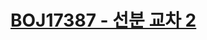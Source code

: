 # [BOJ17387 - 선분 교차 2](https://www.acmicpc.net/problem/17387)
<!--tags: case work, geom, line segment intersection check-->
